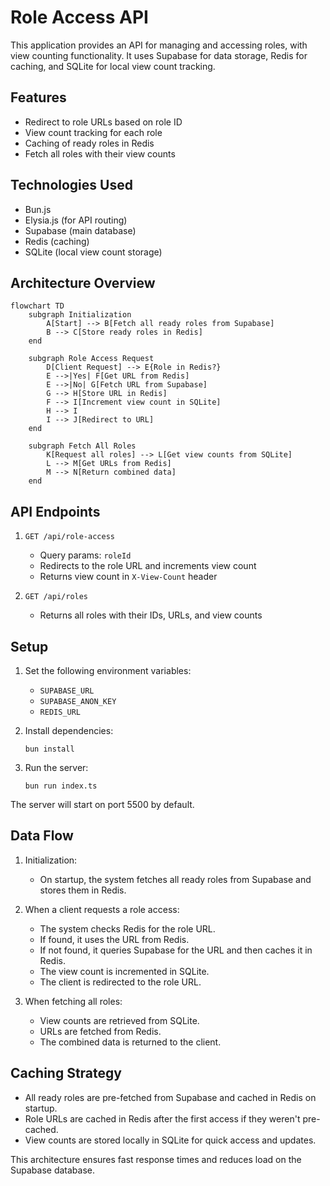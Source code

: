 # Role Access API

This application provides an API for managing and accessing roles, with view counting functionality. It uses Supabase for data storage, Redis for caching, and SQLite for local view count tracking.

## Features

- Redirect to role URLs based on role ID
- View count tracking for each role
- Caching of ready roles in Redis
- Fetch all roles with their view counts

## Technologies Used

- Bun.js
- Elysia.js (for API routing)
- Supabase (main database)
- Redis (caching)
- SQLite (local view count storage)

## Architecture Overview

```mermaid
flowchart TD
    subgraph Initialization
        A[Start] --> B[Fetch all ready roles from Supabase]
        B --> C[Store ready roles in Redis]
    end

    subgraph Role Access Request
        D[Client Request] --> E{Role in Redis?}
        E -->|Yes| F[Get URL from Redis]
        E -->|No| G[Fetch URL from Supabase]
        G --> H[Store URL in Redis]
        F --> I[Increment view count in SQLite]
        H --> I
        I --> J[Redirect to URL]
    end

    subgraph Fetch All Roles
        K[Request all roles] --> L[Get view counts from SQLite]
        L --> M[Get URLs from Redis]
        M --> N[Return combined data]
    end
```

## API Endpoints

1. `GET /api/role-access`

   - Query params: `roleId`
   - Redirects to the role URL and increments view count
   - Returns view count in `X-View-Count` header

2. `GET /api/roles`
   - Returns all roles with their IDs, URLs, and view counts

## Setup

1. Set the following environment variables:

   - `SUPABASE_URL`
   - `SUPABASE_ANON_KEY`
   - `REDIS_URL`

2. Install dependencies:

   ```
   bun install
   ```

3. Run the server:
   ```
   bun run index.ts
   ```

The server will start on port 5500 by default.

## Data Flow

1. Initialization:

   - On startup, the system fetches all ready roles from Supabase and stores them in Redis.

2. When a client requests a role access:

   - The system checks Redis for the role URL.
   - If found, it uses the URL from Redis.
   - If not found, it queries Supabase for the URL and then caches it in Redis.
   - The view count is incremented in SQLite.
   - The client is redirected to the role URL.

3. When fetching all roles:
   - View counts are retrieved from SQLite.
   - URLs are fetched from Redis.
   - The combined data is returned to the client.

## Caching Strategy

- All ready roles are pre-fetched from Supabase and cached in Redis on startup.
- Role URLs are cached in Redis after the first access if they weren't pre-cached.
- View counts are stored locally in SQLite for quick access and updates.

This architecture ensures fast response times and reduces load on the Supabase database.
